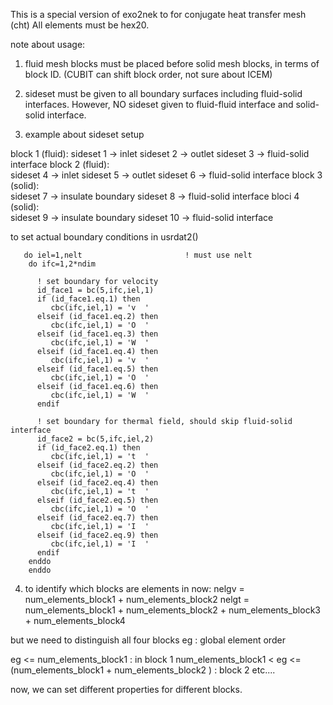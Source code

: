 This is a special version of exo2nek to for conjugate heat transfer mesh (cht)
All elements must be hex20.

note about usage:
1. fluid mesh blocks must be placed before solid mesh blocks, in terms of block ID.
(CUBIT can shift block order, not sure about ICEM)

2. sideset must be given to all boundary surfaces including fluid-solid interfaces.
However, NO sideset given to fluid-fluid interface and solid-solid interface.

3. example about sideset setup

block 1 (fluid): 
sideset 1 -> inlet
sideset 2 -> outlet
sideset 3 -> fluid-solid interface
block 2 (fluid):  
sideset 4 -> inlet
sideset 5 -> outlet
sideset 6 -> fluid-solid interface
block 3 (solid):  
sideset 7 -> insulate boundary
sideset 8 -> fluid-solid interface
bloci 4 (solid):  
sideset 9 -> insulate boundary
sideset 10 -> fluid-solid interface

to set actual boundary conditions
in usrdat2()

       do iel=1,nelt                       ! must use nelt
        do ifc=1,2*ndim 
          
          ! set boundary for velocity
          id_face1 = bc(5,ifc,iel,1)       
          if (id_face1.eq.1) then 
             cbc(ifc,iel,1) = 'v  '
          elseif (id_face1.eq.2) then
             cbc(ifc,iel,1) = 'O  '
          elseif (id_face1.eq.3) then
             cbc(ifc,iel,1) = 'W  '
	      elseif (id_face1.eq.4) then
             cbc(ifc,iel,1) = 'v  '
          elseif (id_face1.eq.5) then
             cbc(ifc,iel,1) = 'O  '
          elseif (id_face1.eq.6) then
             cbc(ifc,iel,1) = 'W  '
          endif
          
          ! set boundary for thermal field, should skip fluid-solid interface
          id_face2 = bc(5,ifc,iel,2)
          if (id_face2.eq.1) then 
             cbc(ifc,iel,1) = 't  '
          elseif (id_face2.eq.2) then
             cbc(ifc,iel,1) = 'O  '
	      elseif (id_face2.eq.4) then
             cbc(ifc,iel,1) = 't  '
          elseif (id_face2.eq.5) then
             cbc(ifc,iel,1) = 'O  '
          elseif (id_face2.eq.7) then
             cbc(ifc,iel,1) = 'I  '
          elseif (id_face2.eq.9) then
             cbc(ifc,iel,1) = 'I  '
          endif
        enddo
        enddo

		
4. to identify which blocks are elements in
now:
nelgv = num_elements_block1 + num_elements_block2
nelgt =  num_elements_block1 + num_elements_block2 +  num_elements_block3 + num_elements_block4

but we need to distinguish all four blocks
eg : global element order

eg <= num_elements_block1 : in block 1
num_elements_block1 < eg <= (num_elements_block1 + num_elements_block2 ) : block 2
etc....

now, we can set different properties for different blocks.

